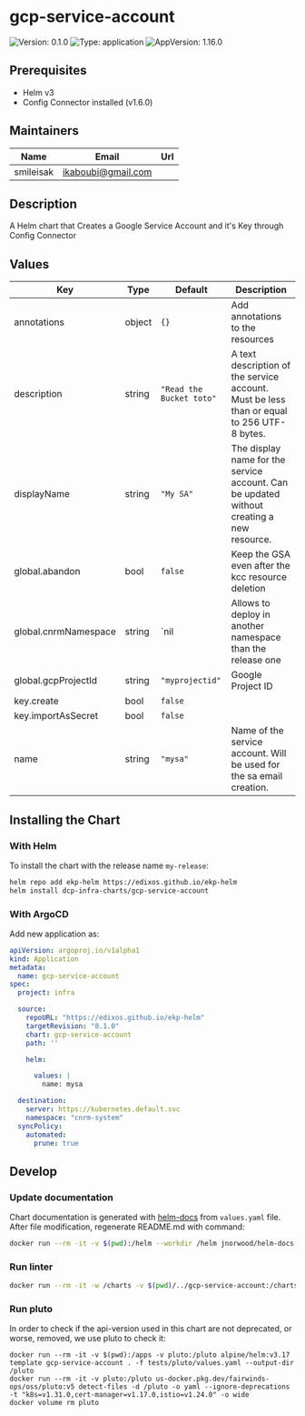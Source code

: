 # gcp-service-account

![Version: 0.1.0](https://img.shields.io/badge/Version-0.1.0-informational?style=flat-square) ![Type: application](https://img.shields.io/badge/Type-application-informational?style=flat-square) ![AppVersion: 1.16.0](https://img.shields.io/badge/AppVersion-1.16.0-informational?style=flat-square)

## Prerequisites

- Helm v3
- Config Connector installed (v1.6.0)

## Maintainers

| Name | Email | Url |
| ---- | ------ | --- |
| smileisak | <ikaboubi@gmail.com> |  |

## Description

A Helm chart that Creates a Google Service Account and it's Key through Config Connector

## Values

| Key | Type | Default | Description |
|-----|------|---------|-------------|
| annotations | object | `{}` | Add annotations to the resources |
| description | string | `"Read the Bucket toto"` | A text description of the service account. Must be less than or equal to 256 UTF-8 bytes. |
| displayName | string | `"My SA"` | The display name for the service account. Can be updated without creating a new resource. |
| global.abandon | bool | `false` | Keep the GSA even after the kcc resource deletion |
| global.cnrmNamespace | string | `nil | Allows to deploy in another namespace than the release one |
| global.gcpProjectId | string | `"myprojectid"` | Google Project ID |
| key.create | bool | `false` |  |
| key.importAsSecret | bool | `false` |  |
| name | string | `"mysa"` | Name of the service account. Will be used for the sa email creation. |

## Installing the Chart

### With Helm

To install the chart with the release name `my-release`:

```bash
helm repo add ekp-helm https://edixos.github.io/ekp-helm
helm install dcp-infra-charts/gcp-service-account
```

### With ArgoCD

Add new application as:

```yaml
apiVersion: argoproj.io/v1alpha1
kind: Application
metadata:
  name: gcp-service-account
spec:
  project: infra

  source:
    repoURL: "https://edixos.github.io/ekp-helm"
    targetRevision: "0.1.0"
    chart: gcp-service-account
    path: ''

    helm:

      values: |
        name: mysa

  destination:
    server: https://kubernetes.default.svc
    namespace: "cnrm-system"
  syncPolicy:
    automated:
      prune: true
```

## Develop

### Update documentation

Chart documentation is generated with [helm-docs](https://github.com/norwoodj/helm-docs) from `values.yaml` file.
After file modification, regenerate README.md with command:

```bash
docker run --rm -it -v $(pwd):/helm --workdir /helm jnorwood/helm-docs:v1.14.2 helm-docs
```

### Run linter

```bash
docker run --rm -it -w /charts -v $(pwd)/../gcp-service-account:/charts quay.io/helmpack/chart-testing:v3.0.0 ct lint --charts . --config /charts/ct.yaml
```

### Run pluto

In order to check if the api-version used in this chart are not deprecated, or worse, removed, we use pluto to check it:

```
docker run --rm -it -v $(pwd):/apps -v pluto:/pluto alpine/helm:v3.17 template gcp-service-account . -f tests/pluto/values.yaml --output-dir /pluto
docker run --rm -it -v pluto:/pluto us-docker.pkg.dev/fairwinds-ops/oss/pluto:v5 detect-files -d /pluto -o yaml --ignore-deprecations -t "k8s=v1.31.0,cert-manager=v1.17.0,istio=v1.24.0" -o wide
docker volume rm pluto
```

